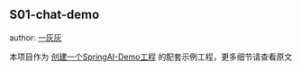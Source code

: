 ## S01-chat-demo

author: [一灰灰](https://www.hhui.top/)

本项目作为 [创建一个SpringAI-Demo工程](../docs/01.创建一个SpringAI-Demo工程.md) 的配套示例工程，更多细节请查看原文